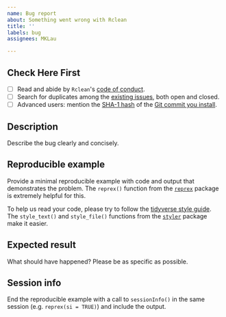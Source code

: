 ```yaml
---
name: Bug report
about: Something went wrong with Rclean
title: ''
labels: bug
assignees: MKLau

---
```


## Check Here First

- [ ] Read and abide by `Rclean`'s
  [code of conduct](https://https://github.com/MKLau/Rclean/blob/master/CODE_OF_CONDUCT.md).
- [ ] Search for duplicates among the
  [existing issues](https://github.com/MKLau/Rclean/issues), both open
  and closed.
- [ ] Advanced users: mention the
  [SHA-1 hash](https://git-scm.com/book/en/v1/Getting-Started-Git-Basics#Git-Has-Integrity)
  of the
  [Git commit you install](https://github.com/MKLau/Rclean/commits/master).

## Description

Describe the bug clearly and concisely. 

## Reproducible example

Provide a minimal reproducible example with code and output that
demonstrates the problem. The `reprex()` function from the
[`reprex`](https://github.com/tidyverse/reprex) package is extremely
helpful for this.

To help us read your code, please try to follow the
[tidyverse style guide](https://style.tidyverse.org/). The
`style_text()` and `style_file()` functions from the
[`styler`](https://github.com/r-lib/styler) package make it easier.

## Expected result

What should have happened? Please be as specific as possible.

## Session info

End the reproducible example with a call to `sessionInfo()` in the
same session (e.g. `reprex(si = TRUE)`) and include the output.
